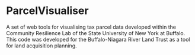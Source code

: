 # ParcelVisualiser
A set of web tools for visualising tax parcel data developed within the Community Resilience Lab of the State University of New York at Buffalo.  This code was developed for the Buffalo-Niagara River Land Trust as a tool for land acquisition planning.
